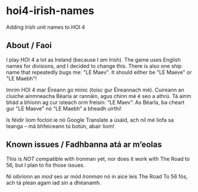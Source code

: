 # hoi4-irish-names
Adding Irish unit names to HOI 4

## About / Faoi

I play HOI 4 a lot as Ireland (because I _am_ Irish). The game uses English names for divisions, and I decided to change this. There is also one ship name that repeatedly bugs me: "LE Maev". It should either be "LE Maeve" or "LE Maebh"!

Imrím HOI 4 mar Éireann go minic (toisc gur Éireannach mé). Cuireann an cluiche ainmneacha Béarla ar rannáin, agus chinn mé é seo a athrú. Tá ainm bhád a bhíonn ag cur isteach orm freisin: “LE Maev”. As Béarla, ba cheart gur "LE Maeve" nó “LE Maebh” a bheadh uirthi!

Is féidir liom focloir.ie nó Google Translate a úsáid, ach níl mé líofa sa teanga – má bhfeiceann tú botún, abair liom!

## Known issues / Fadhbanna atá ar m’eolas

This is *NOT* compatible with Ironman yet, nor does it work with The Road to 56, but I plan to fix those issues.

Ní oibríonn an _mod_ seo ar mód _Ironman_ nó in aice leis The Road To 56 fós, ach tá plean agam iad sin a dhéanamh.
